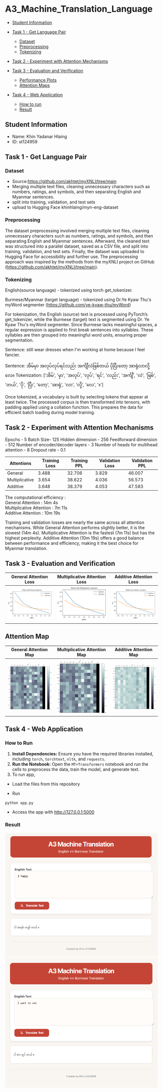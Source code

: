 # A3_Machine_Translation_Language

- [Student Information](#student-information)
- [Task 1 - Get Language Pair](#task-1---get-language-pair)
   - [Dataset](#dataset)
   - [Preprocessing](#preprocessing)
   - [Tokenizing](#tokenizing)
- [Task 2 - Experiment with Attention Mechanisms](#task-2---experiment-with-attention-mechanisms)
- [Task 3 - Evaluation and Verification](#task-3---evaluation-and-verification)
   - [Performance Plots](#performance-plots)
   - [Attention Maps](#attention-maps)
  
- [Task 4 - Web Application](#task-4---web-application)
    - [How to run](#how-to-run)
    - [Result](#result)
 

## Student Information
 - Name: Khin Yadanar Hlaing
 - ID: st124959



## Task 1 - Get Language Pair

### Dataset
- Source:https://github.com/akhtet/myXNLI/tree/main
- Merging multiple text files, cleaning unnecessary characters such as numbers, ratings, and symbols, and then separating English and Myanmar sentences.
- split into training, validation, and test sets
- upload to Hugging Face khinhlaing/myn-eng-dataset

### Preprocessing
The dataset preprocessing involved merging multiple text files, cleaning unnecessary characters such as numbers, ratings, and symbols, and then separating English and Myanmar sentences. Afterward, the cleaned text was structured into a parallel dataset, saved as a CSV file, and split into training, validation, and test sets. Finally, the dataset was uploaded to Hugging Face for accessibility and further use. The preprocessing approach was inspired by the methods from the myXNLI project on GitHub (https://github.com/akhtet/myXNLI/tree/main).

### Tokenizing
English(source language) - tokenized using torch get_tokenizer.

Burmese/Myanmar (target language) - tokenized using Dr.Ye Kyaw Thu's myWord segmenter (https://github.com/ye-kyaw-thu/myWord)

For tokenization, the English (source) text is processed using PyTorch’s get_tokenizer, while the Burmese (target) text is segmented using Dr. Ye Kyaw Thu's myWord segmenter. Since Burmese lacks meaningful spaces, a regular expression is applied to first break sentences into syllables. These syllables are then grouped into meaningful word units, ensuring proper segmentation.


Sentence: still wear dresses when I'm working at home because I feel fancier.


Sentence:  အိမ်မှာ အလုပ်လုပ်ရင်လည်း အင်္ကျီလဲဖြစ်တယ် ပိုပြီးတော့ အာရုံလာလို့လေ။
Tokenization:  ['အိမ်', 'မှာ', 'အလုပ်', 'လုပ်', 'ရင်', 'လည်း', 'အင်္ကျီ', 'လဲ', 'ဖြစ်', 'တယ်', 'ပို', 'ပြီး', 'တော့', 'အာရုံ', 'လာ', 'လို့', 'လေ', '။']


Once tokenized, a vocabulary is built by selecting tokens that appear at least twice. The processed corpus is then transformed into tensors, with padding applied using a collation function. This prepares the data for efficient batch loading during model training.
## Task 2 - Experiment with Attention Mechanisms

Epochs - 5
Batch Size- 125
Hidden dimension - 256
Feedforward dimension - 512
Number of encoder/decoder layers - 3
Number of heads for multihead attention - 8
Dropout rate - 0.1


| Attentions       | Training Loss | Training PPL | Validation Loss | Validation PPL |
|------------------|---------------|--------------|-----------------|----------------|
| General       |        3.488         |       32.706       |      3.829         |        46.007         |
| Multiplicative|         3.654        |       38.622        |       4.036        |         56.573        |
| Additive      |        3.648           |      38.379        |       4.053         |          47.583      |


The computational efficiency :  
General Attention : 14m 4s  
Multiplicative Attention : 7m 11s  
Additive Attention : 10m 19s  

Training and validation losses are nearly the same across all attention mechanisms. While General Attention performs slightly better, it is the slowest (14m 4s). Multiplicative Attention is the fastest (7m 11s) but has the highest perplexity. Additive Attention (10m 19s) offers a good balance between performance and efficiency, making it the best choice for Myanmar translation.

## Task 3 - Evaluation and Verification

| General Attention Loss                                     | Multiplicative Attention Loss                                      | Additive Attention Loss                                       |
|----------------------------------------------|----------------------------------------------|----------------------------------------------|
| <img src="./images/general.png" width="300"/> | <img src="./images/Multi.png" width="300"/> | <img src="./images/Additive.png" width="300"/> |
 

## Attention Map
| General Attention Map                                     | Multiplicative Attention Map                                      | Additive Attention Map                                       |
|----------------------------------------------|----------------------------------------------|----------------------------------------------|
| <img src="./images/generalmap.png" width="400"/> | <img src="./images/multimap.png" width="400"/> | <img src="./images/additivemap.png" width="400"/> | 



## Task 4 - Web Application

### How to Run
1. **Install Dependencies:** Ensure you have the required libraries installed, including `torch`, `torchtext`, `nltk`, and `requests`.
2. **Run the Notebook:** Open the `MT+Transformers` notebook and run the cells to preprocess the data, train the model, and generate text.
3. To run app, 

 - Load the files from this repository

 - Run

```sh
python app.py
```
 - Access the app with http://127.0.0.1:5000 

### Result
![Tralation ](images/happy.png)
![Tralation ](images/image.png)

